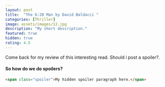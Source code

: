 ```yaml
---
layout: post
title:  "The 6:20 Man by David Baldacci "
categories: [Thriller]
image: assets/images/12.jpg
description: "My short description."
featured: true
hidden: true
rating: 4.5
---
```


Come back for my review of this interesting read.
<span class="spoiler">Should i post a spoiler?.</span>

#### So how do we do spoilers?

```html
<span class="spoiler">My hidden spoiler paragraph here.</span>
```
